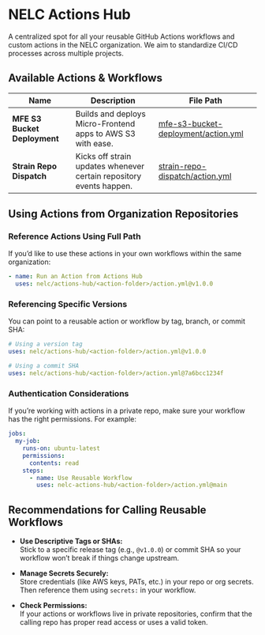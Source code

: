 # NELC Actions Hub

A centralized spot for all your reusable GitHub Actions workflows and custom actions in the NELC organization. We aim to standardize CI/CD processes across multiple projects.

## Available Actions & Workflows

| Name                         | Description                                                          | File Path                                                       |
|------------------------------|----------------------------------------------------------------------|-----------------------------------------------------------------|
| **MFE S3 Bucket Deployment** | Builds and deploys Micro-Frontend apps to AWS S3 with ease.          | [mfe-s3-bucket-deployment/action.yml](mfe-s3-bucket-deployment/action.yml) |
| **Strain Repo Dispatch**     | Kicks off strain updates whenever certain repository events happen.  | [strain-repo-dispatch/action.yml](strain-repo-dispatch/action.yml) |

## Using Actions from Organization Repositories

### Reference Actions Using Full Path

If you’d like to use these actions in your own workflows within the same organization:

```yaml
- name: Run an Action from Actions Hub
  uses: nelc/actions-hub/<action-folder>/action.yml@v1.0.0
```

### Referencing Specific Versions

You can point to a reusable action or workflow by tag, branch, or commit SHA:

```yaml
# Using a version tag
uses: nelc/actions-hub/<action-folder>/action.yml@v1.0.0

# Using a commit SHA
uses: nelc/actions-hub/<action-folder>/action.yml@7a6bcc1234f
```

### Authentication Considerations

If you’re working with actions in a private repo, make sure your workflow has the right permissions. For example:

```yaml
jobs:
  my-job:
    runs-on: ubuntu-latest
    permissions:
      contents: read
    steps:
      - name: Use Reusable Workflow
        uses: nelc-actions-hub/<action-folder>/action.yml@main
```

## Recommendations for Calling Reusable Workflows

- **Use Descriptive Tags or SHAs:**  
  Stick to a specific release tag (e.g., `@v1.0.0`) or commit SHA so your workflow won’t break if things change upstream.

- **Manage Secrets Securely:**  
  Store credentials (like AWS keys, PATs, etc.) in your repo or org secrets. Then reference them using `secrets:` in your workflow.

- **Check Permissions:**  
  If your actions or workflows live in private repositories, confirm that the calling repo has proper read access or uses a valid token.
